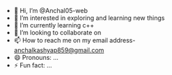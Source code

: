 - 👋 Hi, I’m @Anchal05-web
- 👀 I’m interested in exploring and learning new things
- 🌱 I’m currently learning c++
- 💞️ I’m looking to collaborate on 
- 📫 How to reach me on my email address- anchalkashyap859@gmail.com
- 😄 Pronouns: ...
- ⚡ Fun fact: ...

<!---
Anchal05-web/Anchal05-web is a ✨ special ✨ repository because its `README.md` (this file) appears on your GitHub profile.
You can click the Preview link to take a look at your changes.
--->
